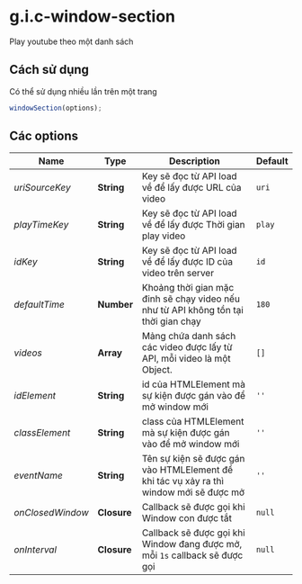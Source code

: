 # g.i.c-window-section
Play youtube theo một danh sách

## Cách sử dụng

Có thể sử dụng nhiều lần trên một trang

```js
windowSection(options);
```

## Các options

| Name | Type | Description | Default|
|------|------|-------------|--------|
| *uriSourceKey* | **String** | Key sẽ đọc từ API load về để lấy được URL của video | `uri` |
| *playTimeKey* | **String** | Key sẽ đọc từ API load về để lấy được Thời gian play video | `play` |
| *idKey* | **String** | Key sẽ đọc từ API load về để lấy được ID của video trên server | `id` |
| *defaultTime* | **Number** | Khoảng thời gian mặc đinh sẽ chạy video nếu như từ API không tồn tại thời gian chạy | `180` |
| *videos* | **Array** | Mảng chứa danh sách các video được lấy từ API, mỗi video là một Object. | `[]` |
| *idElement* | **String** | id của HTMLElement mà sự kiện được gán vào để mở window mới | `''` |
| *classElement* | **String** | class của HTMLElement mà sự kiện được gán vào để mở window mới | `''` |
| *eventName* | **String** | Tên sự kiện sẽ được gán vào HTMLElement để khi tác vụ xảy ra thì window mới sẽ được mở | `''` |
| *onClosedWindow* | **Closure** | Callback sẽ được gọi khi Window con được tắt | `null` |
| *onInterval* | **Closure** | Callback sẽ được gọi khi Window đang được mở, mỗi `1s` callback sẽ được gọi | `null` |